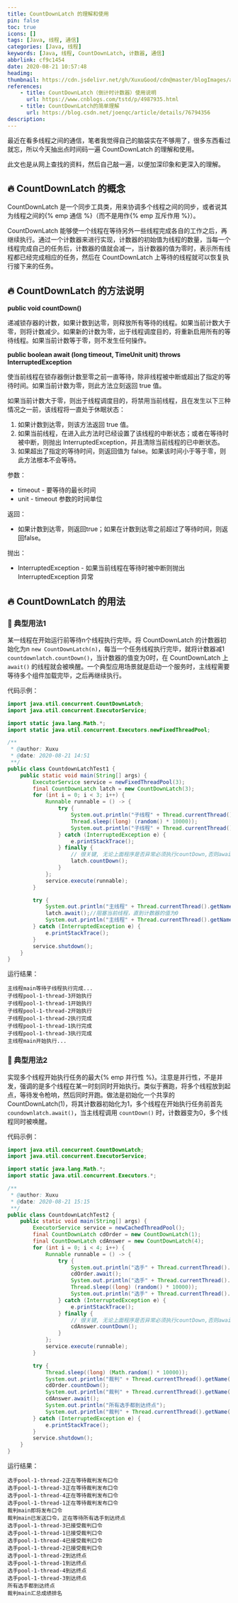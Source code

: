 ```yaml
---
title: CountDownLatch 的理解和使用
pin: false
toc: true
icons: []
tags: [Java, 线程, 通信]
categories: [Java, 线程]
keywords: [Java, 线程, CountDownLatch, 计数器, 通信]
abbrlink: cf9c1454
date: 2020-08-21 10:57:48
headimg:
thumbnail: https://cdn.jsdelivr.net/gh/XuxuGood/cdn@master/blogImages/article-thumbnail/thread.png
references:
    - title: CountDownLatch（倒计时计数器）使用说明
      url: https://www.cnblogs.com/tstd/p/4987935.html
    - title: CountDownLatch的简单理解
      url: https://blog.csdn.net/joenqc/article/details/76794356
description: 
---
```

最近在看多线程之间的通信，笔者我觉得自己的脑袋实在不够用了，很多东西看过就忘，所以今天抽出点时间码一遍 CountDownLatch 的理解和使用。

此文也是从网上查找的资料，然后自己敲一遍，以便加深印象和更深入的理解。

<!-- more -->

## :fire: CountDownLatch 的概念

CountDownLatch 是一个同步工具类，用来协调多个线程之间的同步，或者说其为线程之间的{% emp 通信 %}（而不是用作{% emp 互斥作用 %}）。

CountDownLatch 能够使一个线程在等待另外一些线程完成各自的工作之后，再继续执行。通过一个计数器来进行实现，计数器的初始值为线程的数量，当每一个线程完成自己的任务后，计数器的值就会减一，当计数器的值为零时，表示所有线程都已经完成相应的任务，然后在 CountDownLatch 上等待的线程就可以恢复执行接下来的任务。

## :fire: CountDownLatch 的方法说明

<strong>public void countDown()</strong>

递减锁存器的计数，如果计数到达零，则释放所有等待的线程。如果当前计数大于零，则将计数减少。如果新的计数为零，出于线程调度目的，将重新启用所有的等待线程。如果当前计数等于零，则不发生任何操作。

<strong>public boolean await (long timeout, TimeUnit unit) throws InterruptedException</strong>

使当前线程在锁存器倒计数至零之前一直等待，除非线程被中断或超出了指定的等待时间。如果当前计数为零，则此方法立刻返回 true 值。

如果当前计数大于零，则出于线程调度目的，将禁用当前线程，且在发生以下三种情况之一前，该线程将一直处于休眠状态：

1. 如果计数到达零，则该方法返回 true 值。
2. 如果当前线程，在进入此方法时已经设置了该线程的中断状态；或者在等待时被中断，则抛出 InterruptedException，并且清除当前线程的已中断状态。
3. 如果超出了指定的等待时间，则返回值为 false。如果该时间小于等于零，则此方法根本不会等待。

参数：
* timeout - 要等待的最长时间
* unit - timeout 参数的时间单位

返回：
* 如果计数到达零，则返回true；如果在计数到达零之前超过了等待时间，则返回false。

抛出：
* InterruptedException - 如果当前线程在等待时被中断则抛出 InterruptedException 异常

## :fire: CountDownLatch 的用法

### :tada: 典型用法1

某一线程在开始运行前等待n个线程执行完毕。将 CountDownLatch 的计数器初始化为n `new CountDownLatch(n)`，每当一个任务线程执行完毕，就将计数器减1 `countdownlatch.countDown()`，当计数器的值变为0时，在 CountDownLatch 上 `await()` 的线程就会被唤醒。一个典型应用场景就是启动一个服务时，主线程需要等待多个组件加载完毕，之后再继续执行。

代码示例：
```java
import java.util.concurrent.CountDownLatch;
import java.util.concurrent.ExecutorService;

import static java.lang.Math.*;
import static java.util.concurrent.Executors.newFixedThreadPool;

/**
 * @author: Xuxu
 * @date: 2020-08-21 14:51
 **/
public class CountdownLatchTest1 {
    public static void main(String[] args) {
        ExecutorService service = newFixedThreadPool(3);
        final CountDownLatch latch = new CountDownLatch(3);
        for (int i = 0; i < 3; i++) {
            Runnable runnable = () -> {
                try {
                    System.out.println("子线程" + Thread.currentThread().getName() + "开始执行");
                    Thread.sleep((long) (random() * 10000));
                    System.out.println("子线程" + Thread.currentThread().getName() + "执行完成");
                } catch (InterruptedException e) {
                    e.printStackTrace();
                } finally {
                    // 很关键, 无论上面程序是否异常必须执行countDown,否则await无法释放
                    latch.countDown();
                }
            };
            service.execute(runnable);
        }

        try {
            System.out.println("主线程" + Thread.currentThread().getName() + "等待子线程执行完成...");
            latch.await();//阻塞当前线程，直到计数器的值为0
            System.out.println("主线程" + Thread.currentThread().getName() + "开始执行...");
        } catch (InterruptedException e) {
            e.printStackTrace();
        }
        service.shutdown();
    }
}
```
运行结果：
```
主线程main等待子线程执行完成...
子线程pool-1-thread-3开始执行
子线程pool-1-thread-1开始执行
子线程pool-1-thread-2开始执行
子线程pool-1-thread-2执行完成
子线程pool-1-thread-1执行完成
子线程pool-1-thread-3执行完成
主线程main开始执行...
```

### :tada: 典型用法2

实现多个线程开始执行任务的最大{% emp 并行性 %}。注意是并行性，不是并发，强调的是多个线程在某一时刻同时开始执行。类似于赛跑，将多个线程放到起点，等待发令枪响，然后同时开跑。做法是初始化一个共享的 CountDownLatch(1)，将其计数器初始化为1，多个线程在开始执行任务前首先 `coundownlatch.await()`，当主线程调用 `countDown()` 时，计数器变为0，多个线程同时被唤醒。

代码示例：
```java
import java.util.concurrent.CountDownLatch;
import java.util.concurrent.ExecutorService;

import static java.lang.Math.*;
import static java.util.concurrent.Executors.*;

/**
 * @author: Xuxu
 * @date: 2020-08-21 15:15
 **/
public class CountdownLatchTest2 {
    public static void main(String[] args) {
        ExecutorService service = newCachedThreadPool();
        final CountDownLatch cdOrder = new CountDownLatch(1);
        final CountDownLatch cdAnswer = new CountDownLatch(4);
        for (int i = 0; i < 4; i++) {
            Runnable runnable = () -> {
                try {
                    System.out.println("选手" + Thread.currentThread().getName() + "正在等待裁判发布口令");
                    cdOrder.await();
                    System.out.println("选手" + Thread.currentThread().getName() + "已接受裁判口令");
                    Thread.sleep((long) (random() * 10000));
                    System.out.println("选手" + Thread.currentThread().getName() + "到达终点");
                } catch (InterruptedException e) {
                    e.printStackTrace();
                } finally {
                    // 很关键, 无论上面程序是否异常必须执行countDown,否则await无法释放
                    cdAnswer.countDown();
                }
            };
            service.execute(runnable);
        }

        try {
            Thread.sleep((long) (Math.random() * 10000));
            System.out.println("裁判" + Thread.currentThread().getName() + "即将发布口令");
            cdOrder.countDown();
            System.out.println("裁判" + Thread.currentThread().getName() + "已发送口令，正在等待所有选手到达终点");
            cdAnswer.await();
            System.out.println("所有选手都到达终点");
            System.out.println("裁判" + Thread.currentThread().getName() + "汇总成绩排名");
        } catch (InterruptedException e) {
            e.printStackTrace();
        }
        service.shutdown();
    }
}
```

运行结果：
```
选手pool-1-thread-2正在等待裁判发布口令
选手pool-1-thread-3正在等待裁判发布口令
选手pool-1-thread-4正在等待裁判发布口令
选手pool-1-thread-1正在等待裁判发布口令
裁判main即将发布口令
裁判main已发送口令，正在等待所有选手到达终点
选手pool-1-thread-3已接受裁判口令
选手pool-1-thread-1已接受裁判口令
选手pool-1-thread-4已接受裁判口令
选手pool-1-thread-2已接受裁判口令
选手pool-1-thread-2到达终点
选手pool-1-thread-1到达终点
选手pool-1-thread-4到达终点
选手pool-1-thread-3到达终点
所有选手都到达终点
裁判main汇总成绩排名
```

